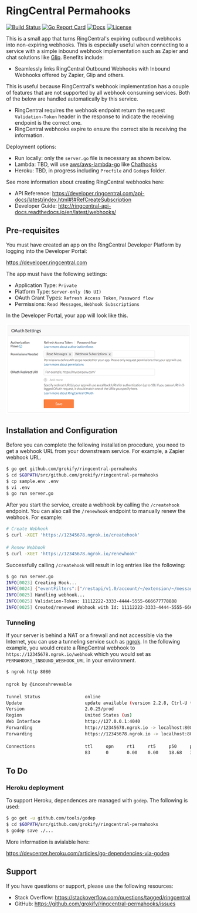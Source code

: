 # RingCentral Permahooks

[![Build Status][build-status-svg]][build-status-link]
[![Go Report Card][goreport-svg]][goreport-link]
[![Docs][docs-godoc-svg]][docs-godoc-link]
[![License][license-svg]][license-link]

This is a small app that turns RingCentral's expiring outbound webhooks into non-expiring webhooks. This is especially useful when connecting to a service with a simple inbound webhook implementation such as Zapier and chat solutions like [Glip](https://glip.com). Benefits include:

* Seamlessly links RingCentral Outbound Webhooks with Inbound Webhooks offered by Zapier, Glip and others.

This is useful because RingCentral's webhook implementation has a couple of features that are not supported by all webhook consuming services. Both of the below are handled automatically by this service.

* RingCentral requires the webhook endpoint return the request `Validation-Token` header in the response to indicate the receiving endpoint is the correct one.
* RingCentral webhooks expire to ensure the correct site is receiving the information.

Deployment options:

* Run locally: only the `server.go` file is necessary as shown below.
* Lambda: TBD, will use [aws/aws-lambda-go](https://github.com/aws/aws-lambda-go) like [Chathooks](https://github.com/grokify/chathooks)
* Heroku: TBD, in progress including `Procfile` and `Godeps` folder.

See more information about creating RingCentral webhooks here:

* API Reference: https://developer.ringcentral.com/api-docs/latest/index.html#!#RefCreateSubscription
* Developer Guide: http://ringcentral-api-docs.readthedocs.io/en/latest/webhooks/

## Pre-requisites

You must have created an app on the RingCentral Developer Platform by logging into the Developer Portal:

https://developer.ringcentral.com

The app must have the following settings:

* Application Type: `Private`
* Platform Type: `Server-only (No UI)`
* OAuth Grant Types: `Refresh Access Token`, `Password flow`
* Permissions: `Read Messages`, `Webhook Subscriptions`

In the Developer Portal, your app will look like this.

![](docs/images/ringcentral-permahooks_app_configuration.png "")

## Installation and Configuration

Before you can complete the following installation procedure, you need to get a webhook URL from your downstream service. For example, a Zapier webhook URL.

```bash
$ go get github.com/grokify/ringcentral-permahooks
$ cd $GOPATH/src/github.com/grokify/ringcentral-permahooks
$ cp sample.env .env
$ vi .env
$ go run server.go
```

After you start the service, create a webhook by calling the `/createhook` endpoint. You can also call the `/renewhook` endpoint to manually renew the webhook. For example:

```bash
# Create Webhook
$ curl -XGET 'https://12345678.ngrok.io/createhook'

# Renew Webhook
$ curl -XGET 'https://12345678.ngrok.io/renewhook'
```

Successfully calling `/createhook` will result in log entries like the following:

```bash
$ go run server.go 
INFO[0023] Creating Hook...                             
INFO[0024] {"eventFilters":["/restapi/v1.0/account/~/extension/~/message-store/instant?type=SMS","/restapi/v1.0/subscription/~?threshold=86400\u0026interval=3600"],"deliveryMode":{"transportType":"WebHook","address":"https://12345678.ngrok.io/webhook"},"expiresIn":604800} 
INFO[0025] Handling webhook...                          
INFO[0025] Validation-Token: 11112222-3333-4444-5555-666677778888 
INFO[0025] Created/renewed Webhook with Id: 11112222-3333-4444-5555-666677778888
```

### Tunneling

If your server is behind a NAT or a firewall and not accessible via the Internet, you can use a tunneling service such as [ngrok](https://ngrok.com/). In the following example, you would create a RingCentral webhook to `https://12345678.ngrok.io/webhook` which you would set as `PERMAHOOKS_INBOUND_WEBHOOK_URL` in your environment.

```bash
$ ngrok http 8080

ngrok by @inconshreveable                                                                             (Ctrl+C to quit)
                                                                                                                      
Tunnel Status                 online                                         
Update                        update available (version 2.2.8, Ctrl-U to update)
Version                       2.0.25/prod                              
Region                        United States (us)                            
Web Interface                 http://127.0.0.1:4040                            
Forwarding                    http://12345678.ngrok.io -> localhost:8080       
Forwarding                    https://12345678.ngrok.io -> localhost:8080

Connections                   ttl     opn     rt1     rt5     p50     p90
                              83      0       0.00    0.00    18.68   301.08
```

## To Do

### Heroku deployment

To support Heroku, dependences are managed with `godep`. The following is used:

```bash
$ go get -u github.com/tools/godep
$ cd $GOPATH/src/github.com/grokify/ringcentral-permahooks
$ godep save ./...
```

More information is avialable here:

https://devcenter.heroku.com/articles/go-dependencies-via-godep

## Support

If you have questions or support, please use the following resources:

* Stack Overflow: https://stackoverflow.com/questions/tagged/ringcentral
* GitHub: https://github.com/grokify/ringcentral-permahooks/issues

 [build-status-svg]: https://api.travis-ci.org/grokify/ringcentral-permahooks.svg?branch=master
 [build-status-link]: https://travis-ci.org/grokify/ringcentral-permahooks
 [goreport-svg]: https://goreportcard.com/badge/github.com/grokify/ringcentral-permahooks
 [goreport-link]: https://goreportcard.com/report/github.com/grokify/ringcentral-permahooks
 [docs-godoc-svg]: https://img.shields.io/badge/docs-godoc-blue.svg
 [docs-godoc-link]: https://godoc.org/github.com/grokify/ringcentral-permahooks
 [license-svg]: https://img.shields.io/badge/license-MIT-blue.svg
 [license-link]: https://github.com/grokify/ringcentral-permahooks/blob/master/LICENSE.md
